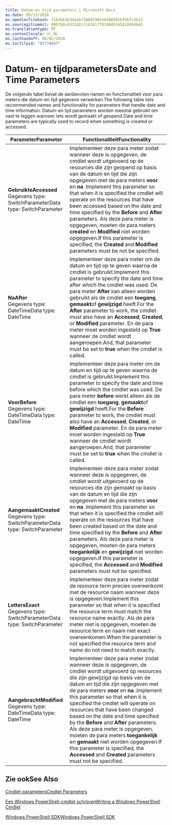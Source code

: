 ```yaml
---
title: Datum-en tijd parameters | Microsoft Docs
ms.date: 09/13/2016
ms.openlocfilehash: f1b2bb3b3da2b73860298e36d88502bfd67c5b22
ms.sourcegitcommit: 0907b8c6322d2c7c61b17f8168d53452c8964b41
ms.translationtype: MT
ms.contentlocale: nl-NL
ms.lasthandoff: 08/05/2020
ms.locfileid: "87774657"
---
```

# <a name="date-and-time-parameters"></a><span data-ttu-id="ed966-102">Datum- en tijdparameters</span><span class="sxs-lookup"><span data-stu-id="ed966-102">Date and Time Parameters</span></span>

<span data-ttu-id="ed966-103">De volgende tabel bevat de aanbevolen namen en functionaliteit voor para meters die datum-en tijd gegevens verwerken.</span><span class="sxs-lookup"><span data-stu-id="ed966-103">The following table lists recommended names and functionality for parameters that handle date and time information.</span></span> <span data-ttu-id="ed966-104">Datum-en tijd parameters worden meestal gebruikt om vast te leggen wanneer iets wordt gemaakt of geopend.</span><span class="sxs-lookup"><span data-stu-id="ed966-104">Date and time parameters are typically used to record when something is created or accessed.</span></span>

|<span data-ttu-id="ed966-105">Parameter</span><span class="sxs-lookup"><span data-stu-id="ed966-105">Parameter</span></span>|<span data-ttu-id="ed966-106">Functionaliteit</span><span class="sxs-lookup"><span data-stu-id="ed966-106">Functionality</span></span>|
|---|---|
|<span data-ttu-id="ed966-107">**Gebruikte**</span><span class="sxs-lookup"><span data-stu-id="ed966-107">**Accessed**</span></span><br><span data-ttu-id="ed966-108">Gegevens type: SwitchParameter</span><span class="sxs-lookup"><span data-stu-id="ed966-108">Data type: SwitchParameter</span></span>|<span data-ttu-id="ed966-109">Implementeer deze para meter zodat wanneer deze is opgegeven, de cmdlet wordt uitgevoerd op de resources die zijn geopend op basis van de datum en tijd die zijn opgegeven met de para meters **voor** en **na** .</span><span class="sxs-lookup"><span data-stu-id="ed966-109">Implement this parameter so that when it is specified the cmdlet will operate on the resources that have been accessed based on the date and time specified by the **Before** and **After** parameters.</span></span> <span data-ttu-id="ed966-110">Als deze para meter is opgegeven, moeten de para meters **created** en **Modified** niet worden opgegeven.</span><span class="sxs-lookup"><span data-stu-id="ed966-110">If this parameter is specified, the **Created** and **Modified** parameters must be not be specified.</span></span>|
|<span data-ttu-id="ed966-111">**Na**</span><span class="sxs-lookup"><span data-stu-id="ed966-111">**After**</span></span><br><span data-ttu-id="ed966-112">Gegevens type: DateTime</span><span class="sxs-lookup"><span data-stu-id="ed966-112">Data type: DateTime</span></span>|<span data-ttu-id="ed966-113">Implementeer deze para meter om de datum en tijd op te geven waarna de cmdlet is gebruikt.</span><span class="sxs-lookup"><span data-stu-id="ed966-113">Implement this parameter to specify the date and time after which the cmdlet was used.</span></span> <span data-ttu-id="ed966-114">De para meter **After** kan alleen worden gebruikt als de cmdlet een **toegang**, **gemaakt**of **gewijzigd** heeft.</span><span class="sxs-lookup"><span data-stu-id="ed966-114">For the **After** parameter to work, the cmdlet must also have an **Accessed**, **Created**, or **Modified** parameter.</span></span> <span data-ttu-id="ed966-115">En de para meter moet worden ingesteld op **True** wanneer de cmdlet wordt aangeroepen.</span><span class="sxs-lookup"><span data-stu-id="ed966-115">And, that parameter must be set to **true** when the cmdlet is called.</span></span>|
|<span data-ttu-id="ed966-116">**Voor**</span><span class="sxs-lookup"><span data-stu-id="ed966-116">**Before**</span></span><br><span data-ttu-id="ed966-117">Gegevens type: DateTime</span><span class="sxs-lookup"><span data-stu-id="ed966-117">Data type: DateTime</span></span>|<span data-ttu-id="ed966-118">Implementeer deze para meter om de datum en tijd op te geven waarna de cmdlet is gebruikt.</span><span class="sxs-lookup"><span data-stu-id="ed966-118">Implement this parameter to specify the date and time before which the cmdlet was used.</span></span> <span data-ttu-id="ed966-119">De para meter **before** werkt alleen als de cmdlet een **toegang**, **gemaakt**of **gewijzigd** heeft.</span><span class="sxs-lookup"><span data-stu-id="ed966-119">For the **Before** parameter to work, the cmdlet must also have an **Accessed**, **Created**, or **Modified** parameter.</span></span> <span data-ttu-id="ed966-120">En de para meter moet worden ingesteld op **True** wanneer de cmdlet wordt aangeroepen.</span><span class="sxs-lookup"><span data-stu-id="ed966-120">And, that parameter must be set to **true** when the cmdlet is called.</span></span>|
|<span data-ttu-id="ed966-121">**Aangemaakt**</span><span class="sxs-lookup"><span data-stu-id="ed966-121">**Created**</span></span><br><span data-ttu-id="ed966-122">Gegevens type: SwitchParameter</span><span class="sxs-lookup"><span data-stu-id="ed966-122">Data type: SwitchParameter</span></span>|<span data-ttu-id="ed966-123">Implementeer deze para meter zodat wanneer deze is opgegeven, de cmdlet wordt uitgevoerd op de resources die zijn gemaakt op basis van de datum en tijd die zijn opgegeven met de para meters **voor** en **na** .</span><span class="sxs-lookup"><span data-stu-id="ed966-123">Implement this parameter so that when it is specified the cmdlet will operate on the resources that have been created based on the date and time specified by the **Before** and **After** parameters.</span></span> <span data-ttu-id="ed966-124">Als deze para meter is opgegeven, moeten de para meters **toegankelijk** en **gewijzigd** niet worden opgegeven.</span><span class="sxs-lookup"><span data-stu-id="ed966-124">If this parameter is specified, the **Accessed** and **Modified** parameters must not be specified.</span></span>|
|<span data-ttu-id="ed966-125">**Letters**</span><span class="sxs-lookup"><span data-stu-id="ed966-125">**Exact**</span></span><br><span data-ttu-id="ed966-126">Gegevens type: SwitchParameter</span><span class="sxs-lookup"><span data-stu-id="ed966-126">Data type: SwitchParameter</span></span>|<span data-ttu-id="ed966-127">Implementeer deze para meter zodat de resource term precies overeenkomt met de resource naam wanneer deze is opgegeven.</span><span class="sxs-lookup"><span data-stu-id="ed966-127">Implement this parameter so that when it is specified the resource term must match the resource name exactly.</span></span> <span data-ttu-id="ed966-128">Als de para meter niet is opgegeven, moeten de resource term en naam niet exact overeenkomen.</span><span class="sxs-lookup"><span data-stu-id="ed966-128">When the parameter is not specified the resource term and name do not need to match exactly.</span></span>|
|<span data-ttu-id="ed966-129">**Aangebracht**</span><span class="sxs-lookup"><span data-stu-id="ed966-129">**Modified**</span></span><br><span data-ttu-id="ed966-130">Gegevens type: DateTime</span><span class="sxs-lookup"><span data-stu-id="ed966-130">Data type: DateTime</span></span>|<span data-ttu-id="ed966-131">Implementeer deze para meter zodat wanneer deze is opgegeven, de cmdlet wordt uitgevoerd op resources die zijn gewijzigd op basis van de datum en tijd die zijn opgegeven met de para meters **voor** en **na** .</span><span class="sxs-lookup"><span data-stu-id="ed966-131">Implement this parameter so that when it is specified the cmdlet will operate on resources that have been changed based on the date and time specified by the **Before** and **After** parameters.</span></span> <span data-ttu-id="ed966-132">Als deze para meter is opgegeven, moeten de para meters **toegankelijk** en **gemaakt** niet worden opgegeven.</span><span class="sxs-lookup"><span data-stu-id="ed966-132">If this parameter is specified, the **Accessed** and **Created** parameters must not be specified.</span></span>|
## <a name="see-also"></a><span data-ttu-id="ed966-133">Zie ook</span><span class="sxs-lookup"><span data-stu-id="ed966-133">See Also</span></span>

[<span data-ttu-id="ed966-134">Cmdlet-parameters</span><span class="sxs-lookup"><span data-stu-id="ed966-134">Cmdlet Parameters</span></span>](./cmdlet-parameters.md)

[<span data-ttu-id="ed966-135">Een Windows PowerShell-cmdlet schrijven</span><span class="sxs-lookup"><span data-stu-id="ed966-135">Writing a Windows PowerShell Cmdlet</span></span>](./writing-a-windows-powershell-cmdlet.md)

[<span data-ttu-id="ed966-136">Windows PowerShell SDK</span><span class="sxs-lookup"><span data-stu-id="ed966-136">Windows PowerShell SDK</span></span>](../windows-powershell-reference.md)
